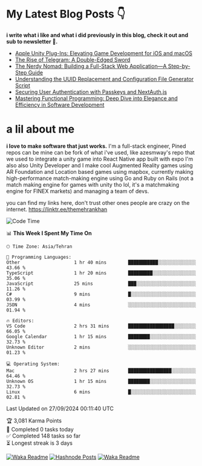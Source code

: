# My Latest Blog Posts 👇
**i write what i like and what i did previously in this blog, check it out and sub to newsletter 🫡.**

<!-- HASHNODE_BLOG:START -->
- [Apple Unity Plug-Ins: Elevating Game Development for iOS and macOS](https://themehrankhan.hashnode.dev/apple-unity-plug-ins-elevating-game-development-for-ios-and-macos)
- [The Rise of Telegram: A Double-Edged Sword](https://themehrankhan.hashnode.dev/the-rise-of-telegram-a-double-edged-sword)
- [The Nerdy Nomad: Building a Full-Stack Web Application—A Step-by-Step Guide](https://themehrankhan.hashnode.dev/the-nerdy-nomad-building-a-full-stack-web-applicationa-step-by-step-guide)
- [Understanding the UUID Replacement and Configuration File Generator Script](https://themehrankhan.hashnode.dev/understanding-the-uuid-replacement-and-configuration-file-generator-script)
- [Securing User Authentication with Passkeys and NextAuth.js](https://themehrankhan.hashnode.dev/securing-user-authentication-with-passkeys-and-nextauthjs)
- [Mastering Functional Programming: Deep Dive into Elegance and Efficiency in Software Development](https://themehrankhan.hashnode.dev/mastering-functional-programming-deep-dive-into-elegance-and-efficiency-in-software-development)

<!-- HASHNODE_BLOG:END -->

# a lil about me
**i love to make  software that just works.**
I'm a full-stack engineer, Pined repos can be mine can be fork of what i've used, like azesmway's repo that we used to integrate a unity game into React Native app built with expo I'm also also Unity Developer and I make cool Augmented Reality games using AR Foundation and Location based games using mapbox, currently making high-performance match-making engine using Go and Ruby on Rails (not a match making engine for games with unity tho lol, it's a matchmaking engine for FINEX markets) and managing a team of devs.

you can find my links here, don't trust other ones people are crazy on the internet.
https://linktr.ee/themehrankhan

<!--START_SECTION:waka-->
![Code Time](http://img.shields.io/badge/Code%20Time-632%20hrs%2057%20mins-blue)

📊 **This Week I Spent My Time On** 

```text
🕑︎ Time Zone: Asia/Tehran

💬 Programming Languages: 
Other                    1 hr 40 mins        ███████████░░░░░░░░░░░░░░   43.66 % 
TypeScript               1 hr 20 mins        █████████░░░░░░░░░░░░░░░░   35.06 % 
JavaScript               25 mins             ███░░░░░░░░░░░░░░░░░░░░░░   11.26 % 
C#                       9 mins              █░░░░░░░░░░░░░░░░░░░░░░░░   03.99 % 
JSON                     4 mins              ░░░░░░░░░░░░░░░░░░░░░░░░░   01.94 % 

🔥 Editors: 
VS Code                  2 hrs 31 mins       █████████████████░░░░░░░░   66.05 % 
Google Calendar          1 hr 15 mins        ████████░░░░░░░░░░░░░░░░░   32.73 % 
Unknown Editor           2 mins              ░░░░░░░░░░░░░░░░░░░░░░░░░   01.23 % 

💻 Operating System: 
Mac                      2 hrs 27 mins       ████████████████░░░░░░░░░   64.46 % 
Unknown OS               1 hr 15 mins        ████████░░░░░░░░░░░░░░░░░   32.73 % 
Linux                    6 mins              █░░░░░░░░░░░░░░░░░░░░░░░░   02.81 % 
```


 Last Updated on 27/09/2024 00:11:40 UTC
<!--END_SECTION:waka-->

<!-- TODO-IST:START -->
🏆  3,081 Karma Points           
🌸  Completed 0 tasks today           
✅  Completed 148 tasks so far           
⏳  Longest streak is 3 days
<!-- TODO-IST:END -->

[![Waka Readme](https://github.com/TheMehranKhan/themehrankhan/actions/workflows/main.yml/badge.svg)](https://github.com/TheMehranKhan/themehrankhan/actions/workflows/main.yml)
[![Hashnode Posts](https://github.com/TheMehranKhan/themehrankhan/actions/workflows/hashnode.yml/badge.svg)](https://github.com/TheMehranKhan/themehrankhan/actions/workflows/hashnode.yml)
[![Waka Readme](https://github.com/TheMehranKhan/themehrankhan/actions/workflows/waka.yml/badge.svg)](https://github.com/TheMehranKhan/themehrankhan/actions/workflows/waka.yml)
